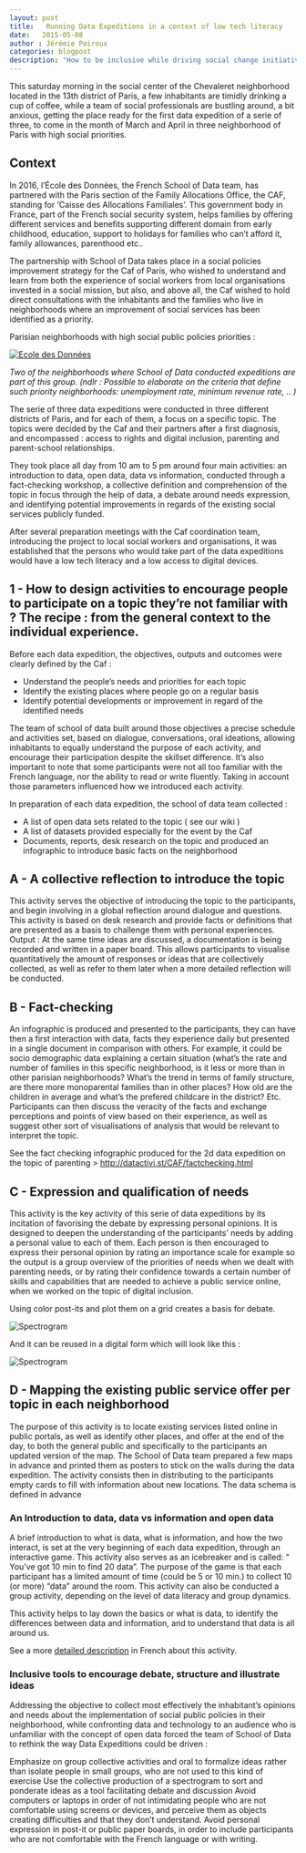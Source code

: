 ```yaml
---
layout: post
title:   Running Data Expeditions in a context of low tech literacy
date:   2015-05-08
author : Jérémie Poiroux
categories: blogpost
description: "How to be inclusive while driving social change initiatives involving data and technology? An example of bridging links and value every single voice."
---
```




This saturday morning in the social center of the Chevaleret neighborhood located in the 13th district of Paris, a few inhabitants are timidly drinking a cup of coffee, while a team of social professionals are bustling around, a bit anxious, getting the place ready for the first data expedition of a serie of three, to come in the month of March and April in three neighborhood of Paris with high social priorities. 

## Context 

In 2016, l’École des Données, the French School of Data team, has partnered with the Paris section of the Family Allocations Office, the CAF, standing for ‘Caisse des Allocations Familiales’. This government body in France, part of the French social security system, helps families by offering different services and benefits supporting different domain from early childhood, education, support to holidays for families who can’t afford it, family allowances, parenthood etc.. 

The partnership with School of Data takes place in a social policies improvement strategy for the Caf of Paris, who wished to understand and learn from both the experience of social workers from local organisations invested in a social mission, but also, and above all, the Caf wished to hold direct consultations with the inhabitants and the families who live in neighborhoods where an improvement of social services has been identified as a priority.

Parisian neighborhoods with high social public policies priorities : 

[![Ecole des Données](https://raw.githubusercontent.com/okfnfr/Ecole_Donnees_CAF/master/Capture%20d%E2%80%99e%CC%81cran%202017-04-28%20a%CC%80%2014.45.46.png)](https://raw.githubusercontent.com/okfnfr/Ecole_Donnees_CAF/master/Capture%20d%E2%80%99e%CC%81cran%202017-04-28%20a%CC%80%2014.45.46.png)

_Two of the neighborhoods where School of Data conducted expeditions are part of this group._ _(ndlr : Possible to elaborate on the criteria that define such priority neighborhoods: unemployment rate, minimum revenue rate, .. )_

The serie of three data expeditions were conducted in three different districts of Paris, and for each of them, a focus on a specific topic. The topics were decided by the Caf and their partners after a first diagnosis, and encompassed : access to rights and digital inclusion, parenting and parent-school relationships.

They took place all day from 10 am to 5 pm around four main activities: an introduction to data, open data, data vs information, conducted through a fact-checking workshop, a collective definition and comprehension of the topic in focus through the help of data, a debate around needs expression, and identifying potential improvements in regards of the existing social services publicly funded.

After several preparation meetings with the Caf coordination team, introducing the project to local social workers and organisations, it was established that the persons who would take part of the data expeditions would have a low tech literacy and a low access to digital devices. 

## 1 - How to design activities to encourage people to participate on a topic they’re not familiar with ? The recipe : from the general context to the individual experience.  

Before each data expedition, the objectives, outputs and outcomes were clearly defined by the Caf : 

* Understand the people’s needs and priorities for each topic
* Identify the existing places where people go on a regular basis
* Identify potential developments or improvement in regard of the identified needs

The team of school of data built around those objectives a precise schedule and activities set, based on dialogue, conversations, oral ideations, allowing inhabitants to equally understand the purpose of each activity, and encourage their participation despite the skillset difference. It’s also important to note that some participants were not all too familiar with the French language, nor the ability to read or write fluently.  Taking in account those parameters influenced how we introduced each activity. 

In preparation of each data expedition, the school of data team collected : 
 
* A list of open data sets related to the topic ( see our wiki ) 
* A list of datasets provided especially for the event by the Caf 
* Documents, reports, desk research on the topic and produced an infographic to introduce basic facts on the neighborhood

## A - A collective reflection to introduce the topic 
This activity serves the objective of introducing the topic to the participants, and begin involving in a global reflection around dialogue and questions. This activity is based on desk research and provide facts or definitions that are presented as a basis to challenge them with personal experiences. 
Output : At the same time ideas are discussed, a documentation is being recorded and written in a paper board. This allows participants to visualise quantitatively the amount of responses or ideas that are collectively collected, as well as refer to them later when a more detailed reflection will be conducted.   

## B - Fact-checking 

An infographic is produced and presented to the participants, they can have then a first interaction with data, facts they experience daily but presented in a single document in comparison with others. For example, it could be socio demographic data explaining a certain situation (what’s the rate and number of families in this specific neighborhood, is it less or more than in other parisian neighborhoods? What’s the trend in terms of family structure, are there more monoparental families than in other places? How old are the children in average and what’s the prefered childcare in the district? Etc.    
Participants can then discuss the veracity of the facts and exchange perceptions and points of view based on their experience, as well as suggest other sort of visualisations of analysis that would be relevant to interpret the topic. 

See the fact checking infographic produced for the 2d data expedition on the topic of parenting > http://datactivi.st/CAF/factchecking.html

## C - Expression and qualification of needs

This activity is the key activity of this serie of data expeditions by its incitation of favorising the debate by expressing personal opinions. It is designed to deepen the understanding of the participants’ needs by adding a personal value to each of them. Each person is then encouraged to express their personal opinion by rating an importance scale for example so the output is a group overview of the priorities of needs when we dealt with parenting needs, or by rating their confidence towards a certain number of skills and capabilities that are needed to achieve a public service online, when we worked on the topic of digital inclusion. 

Using color post-its and plot them on a grid creates a basis for debate. 

![Spectrogram](https://github.com/okfnfr/Ecole_Donnees_CAF/blob/master/DSC_0921.JPG?raw=true
 "Spectrogram")
 
 And it can be reused in a digital form which will look like this : 

![Spectrogram](https://github.com/okfnfr/Ecole_Donnees_CAF/blob/master/livrables/Spectrogramme_15e_V3.jpg?raw=true
 "Spectrogram 2")
 
## D - Mapping the existing public service offer per topic in each neighborhood

The purpose of this activity is to locate existing services listed online in public portals, as well as identify other places, and offer at the end of the day, to both the general public and specifically to the participants an updated version of the map. 
The School of Data team prepared a few maps in advance and printed them as posters to stick on the walls during the data expedition. The activity consists then in distributing to the participants empty cards to fill with information about new locations. The data schema is defined in advance 

### An Introduction to data, data vs information and open data 

A brief introduction to what is data, what is information, and how the two interact, is set at the very beginning of each data expedition, through an interactive game.
This activity also serves as an icebreaker and is called: “ You’ve got 10 min to find 20 data”.
The purpose of the game is that each participant has a limited amount of time (could be 5 or 10 min.) to collect 10 (or more) “data” around the room. This activity can also be conducted a group activity, depending on the level of data literacy and group dynamics. 

This activity helps to lay down the basics or what is data, to identify the differences between data and information, and to understand that data is all around us. 

See a more [detailed description](http://infolabs.io/5-minutes-20-donnees) in French about this activity.

### Inclusive tools to encourage debate, structure and illustrate ideas  

Addressing the objective to collect most effectively the inhabitant’s opinions and needs about the implementation of social public policies in their neighborhood, while confronting data and technology to an audience who is unfamiliar with the concept of open data forced the team of School of Data to rethink the way Data Expeditions could be driven : 

Emphasize on group collective activities and oral to formalize ideas rather than isolate people in small groups, who are not used to this kind of exercise 
Use the collective production of a spectrogram to sort and ponderate ideas as a tool facilitating debate and discussion
Avoid computers or laptops in order of not intimidating people who are not comfortable using screens or devices, and perceive them as objects creating difficulties and that they don’t understand. 
Avoid personal expression in post-it or public paper boards, in order to include participants who are not comfortable with the French language or with writing. 




